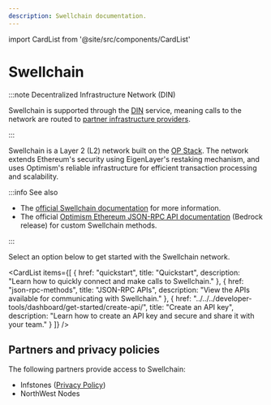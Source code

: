 ```yaml
---
description: Swellchain documentation.
---
```


import CardList from '@site/src/components/CardList'

# Swellchain

:::note Decentralized Infrastructure Network (DIN)

Swellchain is supported through the [DIN](https://www.infura.io/solutions/decentralized-infrastructure-service) service,
meaning calls to the network are routed to [partner infrastructure providers](#partners-and-privacy-policies).

:::

Swellchain is a Layer 2 (L2) network built on the [OP Stack](https://docs.optimism.io/stack/getting-started#the-op-stack-today).
The network extends Ethereum's security using EigenLayer's restaking mechanism, and uses Optimism's reliable
infrastructure for efficient transaction processing and scalability.

:::info See also

- The [official Swellchain documentation](https://build.swellnetwork.io/) for more information.
- The official
[Optimism Ethereum JSON-RPC API documentation](https://docs.optimism.io/builders/node-operators/json-rpc)
(Bedrock release) for custom Swellchain methods.

:::

Select an option below to get started with the Swellchain network.

<CardList
  items={[
    {
      href: "quickstart",
      title: "Quickstart",
      description: "Learn how to quickly connect and make calls to Swellchain."
    },
    {
      href: "json-rpc-methods",
      title: "JSON-RPC APIs",
      description: "View the APIs available for communicating with Swellchain."
    },
    {
      href: "../../../developer-tools/dashboard/get-started/create-api/",
      title: "Create an API key",
      description: "Learn how to create an API key and secure and share it with your team."
    }
  ]}
/>

## Partners and privacy policies

The following partners provide access to Swellchain:
- Infstones ([Privacy Policy](https://infstones.com/terms/privacy-notice))
- NorthWest Nodes